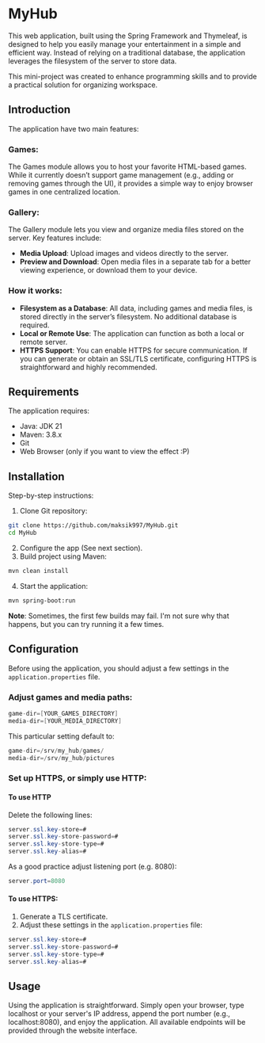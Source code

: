 # MyHub
This web application, built using the Spring Framework and Thymeleaf,
is designed to help you easily manage your entertainment in a simple and efficient way.
Instead of relying on a traditional database, the application leverages the filesystem of the server to store data.

This mini-project was created to enhance programming skills and to provide a practical solution for organizing workspace.

## Introduction
The application have two main features:
### Games:
The Games module allows you to host your favorite HTML-based games.
While it currently doesn’t support game management (e.g., adding or removing games through the UI),
it provides a simple way to enjoy browser games in one centralized location.
### Gallery:
The Gallery module lets you view and organize media files stored on the server. Key features include:
- **Media Upload**: Upload images and videos directly to the server.
- **Preview and Download**: Open media files in a separate tab for a better viewing experience, or download them to your device.

### How it works:
- **Filesystem as a Database**: All data, including games and media files, is stored directly in the server’s filesystem. No additional database is required.
- **Local or Remote Use**: The application can function as both a local or remote server.
- **HTTPS Support**: You can enable HTTPS for secure communication. If you can generate or obtain an SSL/TLS certificate, configuring HTTPS is straightforward and highly recommended.

## Requirements
The application requires:
- Java: JDK 21
- Maven: 3.8.x
- Git
- Web Browser (only if you want to view the effect :P)

## Installation
Step-by-step instructions:
1. Clone Git repository:
```bash
git clone https://github.com/maksik997/MyHub.git
cd MyHub
```
2. Configure the app (See next section).
3. Build project using Maven:
```bash
mvn clean install
```
4. Start the application:
```bash
mvn spring-boot:run
```

**Note**: Sometimes, the first few builds may fail. I'm not sure why that happens, but you can try running it a few times.

## Configuration
Before using the application, you should adjust a few settings in the `application.properties` file.

### Adjust games and media paths:
```java
game-dir=[YOUR_GAMES_DIRECTORY]
media-dir=[YOUR_MEDIA_DIRECTORY]
```
This particular setting default to:
```java
game-dir=/srv/my_hub/games/
media-dir=/srv/my_hub/pictures
```

### Set up HTTPS, or simply use HTTP:
#### To use HTTP 
Delete the following lines:
```java
server.ssl.key-store=#
server.ssl.key-store-password=#
server.ssl.key-store-type=#
server.ssl.key-alias=#
```
As a good practice adjust listening port (e.g. 8080):
```java
server.port=8080
```
#### To use HTTPS:
1. Generate a TLS certificate.
2. Adjust these settings in the `application.properties` file:
```java
server.ssl.key-store=#
server.ssl.key-store-password=#
server.ssl.key-store-type=#
server.ssl.key-alias=#
```

## Usage
Using the application is straightforward. 
Simply open your browser, type localhost or your server's IP address, append the port number (e.g., localhost:8080), 
and enjoy the application. 
All available endpoints will be provided through the website interface.

